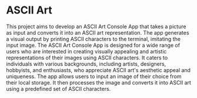 # ASCII Art

This project aims to develop an ASCII Art Console App that takes a picture as input and converts it into an ASCII art representation. The app generates a visual output by printing ASCII characters to the terminal, imitating the input image. The ASCII Art Console App is designed for a wide range of users who are interested in creating visually appealing and artistic representations of their images using ASCII characters. It caters to individuals with various backgrounds, including artists, designers, hobbyists, and enthusiasts, who appreciate ASCII art's aesthetic appeal and uniqueness. The app allows users to input an image of their choice from their local storage. It then processes the image and converts it into ASCII art using a predefined set of ASCII characters.
